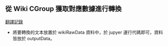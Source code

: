 ## 從 Wiki CGroup 獲取對應數據進行轉換

[翻譯記錄](./../doc/WIKI轉換.png)

- 將要轉換的文本放置於 wikiRawData 資料中，於 jupyer 運行代碼即可，資料皆放於 outputData。
